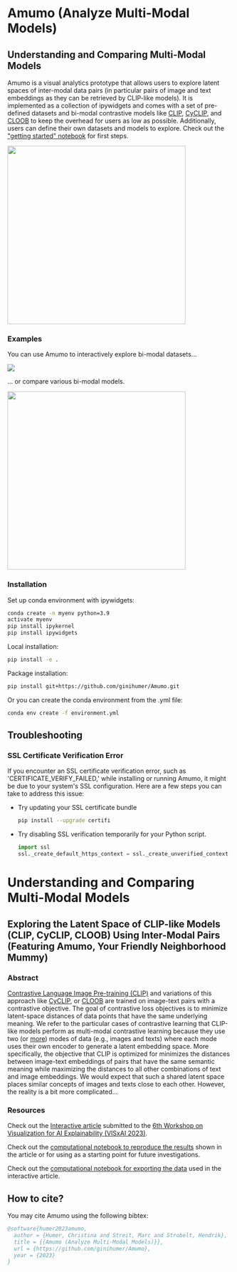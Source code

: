 # Amumo (Analyze Multi-Modal Models)
## Understanding and Comparing Multi-Modal Models
Amumo is a visual analytics prototype that allows users to explore latent spaces of inter-modal data pairs (in particular pairs of image and text embeddings as they can be retrieved by CLIP-like models).
It is implemented as a collection of ipywidgets and comes with a set of pre-defined datasets and bi-modal contrastive models like [CLIP](https://proceedings.mlr.press/v139/radford21a.html), [CyCLIP](https://proceedings.neurips.cc/paper_files/paper/2022/file/2cd36d327f33d47b372d4711edd08de0-Paper-Conference.pdf), and [CLOOB](https://proceedings.neurips.cc/paper_files/paper/2022/file/8078e76f913e31b8467e85b4c0f0d22b-Paper-Conference.pdf) to keep the overhead for users as low as possible. Additionally, users can define their own datasets and models to explore. Check out the ["getting started" notebook](https://github.com/ginihumer/Amumo/blob/main/notebooks/getting_started.ipynb) for first steps.

<img src="https://github-production-user-asset-6210df.s3.amazonaws.com/45741696/255124758-3a7b6c57-9c1d-4044-b54d-684711622de8.jpg" height="400"/>

### Examples
You can use Amumo to interactively explore bi-modal datasets...

<img src="https://github.com/ginihumer/Amumo/assets/45741696/d5bcf266-7e1a-4fd7-af09-2bbc0a5ab2ed"/>

... or compare various bi-modal models.

<img src="https://github.com/ginihumer/Amumo/assets/45741696/55681796-5124-4af9-b317-353f40b49605" height="400"/>


### Installation
Set up conda environment with ipywidgets:

```bash
conda create -n myenv python=3.9
activate myenv
pip install ipykernel
pip install ipywidgets
```

Local installation:
```bash
pip install -e .
```

Package installation:
```bash
pip install git+https://github.com/ginihumer/Amumo.git
```

Or you can create the conda environment from the .yml file:
```bash
conda env create -f environment.yml
```

## Troubleshooting

### SSL Certificate Verification Error
If you encounter an SSL certificate verification error, such as 'CERTIFICATE_VERIFY_FAILED,' while installing or running Amumo, it might be due to your system's SSL configuration. Here are a few steps you can take to address this issue: 
- Try updating your SSL certificate bundle
  ```bash
  pip install --upgrade certifi
  ```
- Try disabling SSL verification temporarily for your Python script.
  ```python
  import ssl
  ssl._create_default_https_context = ssl._create_unverified_context
  ```
# Understanding and Comparing Multi-Modal Models
## Exploring the Latent Space of CLIP-like Models (CLIP, CyCLIP, CLOOB) Using Inter-Modal Pairs (Featuring Amumo, Your Friendly Neighborhood Mummy)

### Abstract
[Contrastive Language Image Pre-training (CLIP)](https://proceedings.mlr.press/v139/radford21a.html) and variations of this approach like [CyCLIP](https://proceedings.neurips.cc/paper_files/paper/2022/file/2cd36d327f33d47b372d4711edd08de0-Paper-Conference.pdf), or [CLOOB](https://proceedings.neurips.cc/paper_files/paper/2022/file/8078e76f913e31b8467e85b4c0f0d22b-Paper-Conference.pdf) are trained on image-text pairs with a contrastive objective. The goal of contrastive loss objectives is to minimize latent-space distances of data points that have the same underlying meaning. We refer to the particular cases of contrastive learning that CLIP-like models perform as multi-modal contrastive learning because they use two (or [more](https://arxiv.org/pdf/2305.05665.pdf)) modes of data (e.g., images and texts) where each mode uses their own encoder to generate a latent embedding space. More specifically, the objective that CLIP is optimized for minimizes the distances between image-text embeddings of pairs that have the same semantic meaning while maximizing the distances to all other combinations of text and image embeddings.
We would expect that such a shared latent space places similar concepts of images and texts close to each other. However, the reality is a bit more complicated...

### Resources
Check out the [Interactive article](https://jku-vds-lab.at/amumo) submitted to the [6th Workshop on Visualization for AI Explainability (VISxAI 2023)](https://visxai.io/).

Check out the [computational notebook to reproduce the results](https://github.com/ginihumer/Amumo/blob/main/notebooks/clip_article.ipynb) shown in the article or for using as a starting point for future investigations.

Check out the [computational notebook for exporting the data](https://github.com/ginihumer/Amumo/blob/main/notebooks/export_data.ipynb) used in the interactive article.


## How to cite?

You may cite Amumo using the following bibtex:

```bibtex
@software{humer2023amumo,
  author = {Humer, Christina and Streit, Marc and Strobelt, Hendrik},
  title = {{Amumo (Analyze Multi-Modal Models)}},
  url = {https://github.com/ginihumer/Amumo},
  year = {2023}
}
```